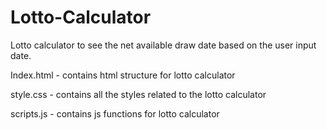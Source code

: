 # Lotto-Calculator

Lotto calculator to see the net available draw date based on the user input date.

Index.html - contains html structure for lotto calculator

style.css - contains all the styles related to the lotto calculator

scripts.js - contains js functions for lotto calculator

